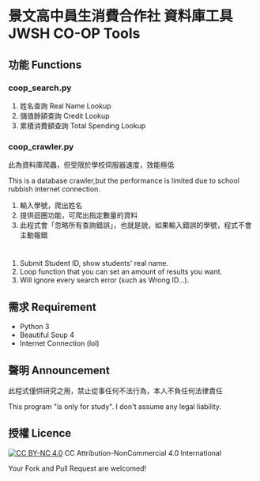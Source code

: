 # 景文高中員生消費合作社 資料庫工具      JWSH CO-OP Tools

## 功能 Functions

### coop_search.py

1.  姓名查詢 Real Name Lookup
2.  儲值餘額查詢 Credit Lookup
3.  累積消費額查詢 Total Spending Lookup

### coop_crawler.py

此為資料庫爬蟲，但受限於學校伺服器速度，效能極低

This is a database crawler,but the performance is limited due to school rubbish internet connection.

1.  輸入學號，爬出姓名
2.  提供迴圈功能，可爬出指定數量的資料
3.  此程式會「忽略所有查詢錯誤」，也就是說，如果輸入錯誤的學號，程式不會主動報錯

# 

1.  Submit Student ID, show students' real name.
2.  Loop function that you can set an amount of results you want.
3.  Will ignore every search error (such as Wrong ID...).

## 需求 Requirement

*   Python 3
*   Beautiful Soup 4
*   Internet Connection (lol)

## 聲明 Announcement

此程式僅供研究之用，禁止從事任何不法行為，本人不負任何法律責任

This program "is only for study".  I don't assume any legal liability.

## 授權 Licence

[![CC BY-NC 4.0](https://i.creativecommons.org/l/by-nc/4.0/88x31.png)](https://creativecommons.org/licenses/by-nc/4.0/)
CC Attribution-NonCommercial 4.0 International

Your Fork and Pull Request are welcomed!